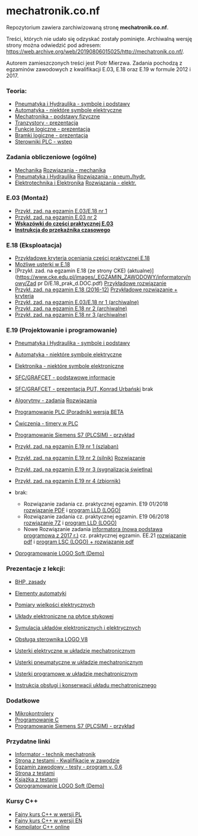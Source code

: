 # mechatronik.co.nf

Repozytorium zawiera zarchiwizowaną stronę **mechatronik.co.nf**. 

Treści, których nie udało się odzyskać zostały pominięte. Archiwalną wersję strony można odwiedzić pod adresem: https://web.archive.org/web/20190806015025/http://mechatronik.co.nf/.

Autorem zamieszczonych treści jest Piotr Mierzwa. Zadania pochodzą z egzaminów zawodowych z kwalifikacji E.03, E.18 oraz E.19 w formule 2012 i 2017.

### Teoria:

- [Pneumatyka i Hydraulika - symbole i podstawy](https://www.dropbox.com/s/rjgfmmrc4q0ow7y/pneumatyka_hydraulika_podstawy.pdf?dl=0)
- [Automatyka - niektóre symbole elektryczne](https://www.dropbox.com/s/av0zv96bp0qm6oo/symbole_automatyka.pdf?dl=0)
- [Mechatronika - podstawy fizyczne](https://www.dropbox.com/s/22a1icmpoeyunmq/podstawy_fizyki_w_mechatronice.pdf?dl=0)
- [Tranzystory - prezentacja](https://www.dropbox.com/s/d8dnosxt2nbegp6/tranzystory.pdf?dl=0)
- [Funkcje logiczne - prezentacja](https://www.dropbox.com/s/6xafybb5x3gfgtl/funkcje_logiczne.pdf?dl=0)
- [Bramki logiczne - prezentacja](https://www.dropbox.com/s/gusok8a1933m51o/bramki_logiczne.pdf?dl=0)
- [Sterowniki PLC - wstęp](https://www.dropbox.com/s/5kedmfc0xmvk821/plc_wstep_v2.pdf?dl=1)

### Zadania obliczeniowe (ogólne)

- [Mechanika](https://www.dropbox.com/s/snel9x2dpkbmjx5/mechanika_zadania.pdf?dl=0) [Rozwiązania - mechanika](https://www.dropbox.com/s/qycnheu46xbcyoe/mechanika_zad_rozw.pdf?dl=0)
- [Pneumatyka i Hydraulika](https://www.dropbox.com/s/v3173ypjq0y8wih/pneum_hydr_zadania.pdf?dl=0) [Rozwiązania - pneum./hydr.](https://www.dropbox.com/s/yyvb8yzi4u5dut5/pneum_hydr_zad_rozw.pdf?dl=0)
- [Elektrotechnika i Elektronika](https://www.dropbox.com/s/g1fp43w9l61a74e/elektr_zadania.pdf?dl=0) [Rozwiązania - elektr.](https://www.dropbox.com/s/4ss39sw9zeul6jw/elektr_zad_rozw.pdf?dl=0)

### E.03 (Montaż)

- [Przykł. zad. na egzamin E.03/E.18 nr 1](https://www.dropbox.com/s/b97vdbzpta54twz/montaz_eksploatacja_egzamin_1_1.pdf?dl=0)
- [Przykł. zad. na egzamin E.03 nr 2](https://www.dropbox.com/s/zrx5syvi3z47z9h/montaz_egzamin_2.pdf?dl=0)
- [**Wskazówki do części praktycznej E.03**](https://www.dropbox.com/s/lvoe9tbqebkry2c/wsk_e03.pdf?dl=0)
- [**Instrukcja do przekaźnika czasowego**](http://www.tme.eu/pl/Document/0a75239e55c87b2054873d3c8d8b51bb/h3c-r_h3cr-11_datasheet.pdf)

### E.18 (Eksploatacja)

- [Przykładowe kryteria oceniania części praktycznej E.18](https://www.dropbox.com/s/sme6zl730c3ql8h/e18_przykl_kryt.PDF?dl=0)
- [Możliwe usterki w E.18](https://www.dropbox.com/s/cmu6evkkz4jyf2w/usterki.pdf?dl=0)
- [Przykł. zad. na egzamin E.18 (ze strony CKE) (aktualne)](https://www.cke.edu.pl/images/_EGZAMIN_ZAWODOWY/informatory/nowy/Zad pr D/E.18_prak_d.DOC.pdf) [Przykładowe rozwiązanie](https://www.dropbox.com/s/nztmlaicbaz3tjn/e18_przykl_rozw_cke.PDF?dl=0)
- [Przykł. zad. na egzamin E.18 (2016-12)](https://www.dropbox.com/s/a25xo6cxfoj2y52/e_18_2016_próbny-1.pdf?dl=0) [Przykładowe rozwiązanie + kryteria](https://www.dropbox.com/s/jpq7ooxntfq3q1j/e18_probny_201612.zip?dl=1)
- [Przykł. zad. na egzamin E.03/E.18 nr 1 (archiwalne)](https://www.dropbox.com/s/b97vdbzpta54twz/montaz_eksploatacja_egzamin_1_1.pdf?dl=0)
- [Przykł. zad. na egzamin E.18 nr 2 (archiwalne)](https://www.dropbox.com/s/borxtdb0fkvhnnx/eksploatacja_egzamin_2.pdf?dl=0)
- [Przykł. zad. na egzamin E.18 nr 3 (archiwalne)](https://www.dropbox.com/s/dfuzeaugn4jyqq7/eksploatacja_egzamin_3.pdf?dl=0)

### E.19 (Projektowanie i programowanie)

- [Pneumatyka i Hydraulika - symbole i podstawy](https://www.dropbox.com/s/rjgfmmrc4q0ow7y/pneumatyka_hydraulika_podstawy.pdf?dl=0)
- [Automatyka - niektóre symbole elektryczne](https://www.dropbox.com/s/av0zv96bp0qm6oo/symbole_automatyka.pdf?dl=0)
- [Elektronika - niektóre symbole elektroniczne](https://www.dropbox.com/s/t8yduk9v5pzy0s3/elektronika_elementy.pdf?dl=0)
- [SFC/GRAFCET - podstawowe informacje](https://www.dropbox.com/s/6vx8oc5rctuhrk9/SFC_wstep_2.pdf?dl=0)
- [SFC/GRAFCET - prezentacja PUT, Konrad Urbański](http://konrad.urbanski.pracownik.put.poznan.pl/studenci/PLC/PLC_SFC2d.pdf) brak
- [Algorytmy - zadania](https://www.dropbox.com/s/pthiaejnpinf3ff/algorytmy_zad.pdf?dl=0) [Rozwiązania](https://web.archive.org/web/20190806015025/https://www.dropbox.com/s/qylu9ydoeq77v3t/algorytmy_zad_rozw.pdf?dl=0)
- [Programowanie PLC (Poradnik) wersja BETA](https://www.dropbox.com/s/c5y3dvock9qyxkf/plc_programowanie.pdf?dl=0)
- [Ćwiczenia - timery w PLC](https://www.dropbox.com/s/k8b3oq8hp4t4boi/cwiczenia_plc_timery.pdf?dl=0)
- [Programowanie Siemens S7 (PLCSIM) - przykład](https://www.dropbox.com/s/8260oes16hveyvo/programowanie_s7_20170427.pdf?dl=0)
- [Przykł. zad. na egzamin E.19 nr 1 (szlaban)](https://www.dropbox.com/s/dedvz4zi6zotpy8/szlaban_zad.pdf?dl=0)
- [Przykł. zad. na egzamin E.19 nr 2 (silnik)](https://www.dropbox.com/s/aqq8mo6dvl4bfka/licznik_zdarzen_zad.pdf?dl=0) [Rozwiązanie](https://web.archive.org/web/20190806015025/https://www.dropbox.com/s/grlrlaq58nfyrh0/rozw_licznik_zdarzen.zip?dl=1)
- [Przykł. zad. na egzamin E.19 nr 3 (sygnalizacja świetlna)](https://www.dropbox.com/s/9jlqt8iqcbihmst/swiatla_zad.pdf?dl=0)
- [Przykł. zad. na egzamin E.19 nr 4 (zbiornik)](https://www.dropbox.com/s/rgdxrdc7o06dket/zbiornik_zad.pdf?dl=0)
- brak:
  - Rozwiązanie zadania cz. praktycznej egzamin. E19 01/2018
    [rozwiązanie PDF](https://web.archive.org/web/20190806015025/http://mechatronik.co.nf/tmp/e19_01_2018_rozw.pdf) i [program LLD (LOGO)](https://web.archive.org/web/20190806015025/http://mechatronik.co.nf/tmp/e19_01_2018.lld)
  - Rozwiązanie zadania cz. praktycznej egzamin. E19 06/2018
    [rozwiązanie 7Z](https://web.archive.org/web/20190806015025/http://mechatronik.co.nf/tmp/e19_06_2018.7z) i [program LLD (LOGO)](https://web.archive.org/web/20190806015025/http://mechatronik.co.nf/tmp/e19_06_2018.lld)
  - Nowe Rozwiązanie zadania [informatora (nowa podstawa programowa z 2017 r.)](https://cke.gov.pl/images/_EGZAMIN_ZAWODOWY/informatory/formula_2017/311410.pdf) cz. praktycznej egzamin. EE.21
    [rozwiązanie pdf](https://web.archive.org/web/20190806015025/http://mechatronik.co.nf/tmp/rozw_ee21_informator.pdf) i [program LSC (LOGO) + rozwiązanie pdf](https://web.archive.org/web/20190806015025/http://mechatronik.co.nf/tmp/zad_egz_ee21.7z)

- [Oprogramowanie LOGO Soft (Demo)](http://w3.siemens.com/mcms/programmable-logic-controller/en/logic-module-logo/demo-software/pages/default.aspx)

### Prezentacje z lekcji:

- [BHP, zasady](https://www.dropbox.com/s/8k9t2octtqy97r3/2_kl_ekspl_1_bhp_zasady.pdf?dl=0)
- [Elementy automatyki](https://www.dropbox.com/s/a9id6o974ldxwso/2_kl_el_automatyki.pdf?dl=0)
- [Pomiary wielkości elektrycznych](https://www.dropbox.com/s/cdu4nnkk5zabpq6/2_kl_pomiary.pdf?dl=0)
- [Układy elektroniczne na płytce stykowej](https://www.dropbox.com/s/h5n1mazdcvkoghi/2_kl_montaz_i_pomiary_ukladow_elektron.pdf?dl=0)
- [Symulacja układów elektronicznych i elektrycznych](https://www.dropbox.com/s/s8jkaczc3p426lz/2_kl_symulacje.pdf?dl=0)

- [Obsługa sterownika LOGO V8](https://www.dropbox.com/s/64shxhwcjyrmjgj/3_kl_obsluga_plc_logo.pdf?dl=0)
- [Usterki elektryczne w układzie mechatronicznym](https://www.dropbox.com/s/4nrnf7l9kdk1x0u/3_kl_ekspl_usterki_elektr.pdf?dl=0)
- [Usterki pneumatyczne w układzie mechatronicznym](https://www.dropbox.com/s/k6pu4jjrtwmgsko/3_kl_ekpl_ust_pneum.pdf?dl=0)
- [Usterki programowe w układzie mechatronicznym](https://www.dropbox.com/s/r2tat9vz7zynlqa/3_kl_ekspl_usterki_programowe.pdf?dl=0)
- [Instrukcja obsługi i konserwacji układu mechatronicznego](https://www.dropbox.com/s/ondpfd9q6hpct42/3_kl_ekpl_instr_obsł.pdf?dl=0)

### Dodatkowe

- [Mikrokontrolery](https://www.dropbox.com/s/zbshw1euphfqt0q/mikrokontrolery.pdf?dl=0)
- [Programowanie C](https://www.dropbox.com/s/2wwpjseuvt2z3eh/programowanie_c.zip?dl=1)
- [Programowanie Siemens S7 (PLCSIM) - przykład](https://www.dropbox.com/s/8260oes16hveyvo/programowanie_s7_20170427.pdf?dl=0)

### Przydatne linki

- [Informator - technik mechatronik](http://archiwum.cke.edu.pl/images/stories/0000000000000002012_informatory/informator_z135_311410_tmech_popr.pdf)
- [Strona z testami - Kwalifikacje w zawodzie](http://kwalifikacjewzawodzie.pl/kwalifikacje/)
- [Egzamin zawodowy - testy - program v. 0.6](https://www.dropbox.com/s/58zgy7njxui3mgs/egzamin_program_v0_6.zip?dl=1)
- [Strona z testami](http://egzaminzawodowy.info/)
- [Książka z testami](http://sklep.wsip.pl/uploads/tx_evosenk/table_of_contents/upload_temp_vUiEmF.pdf)
- [Oprogramowanie LOGO Soft (Demo)](http://w3.siemens.com/mcms/programmable-logic-controller/en/logic-module-logo/demo-software/pages/default.aspx)

### Kursy C++

- [Fajny kurs C++ w wersji PL](http://cpp0x.pl/kursy/Kurs-C++/1)
- [Fajny kurs C++ w wersji EN](https://www.tutorialspoint.com/cplusplus/)
- [Kompilator C++ online](https://www.tutorialspoint.com/compile_cpp_online.php)
